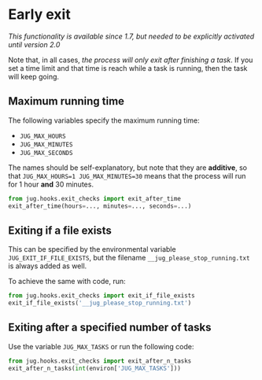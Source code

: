 # Early exit

_This functionality is available since 1.7, but needed to be explicitly
activated until version 2.0_

Note that, in all cases, _the process will only exit after finishing a task_.
If you set a time limit and that time is reach while a task is running, then
the task will keep going.

## Maximum running time

The following variables specify the maximum running time:

- `JUG_MAX_HOURS`
- `JUG_MAX_MINUTES`
- `JUG_MAX_SECONDS`

The names should be self-explanatory, but note that they are **additive**, so
that `JUG_MAX_HOURS=1 JUG_MAX_MINUTES=30` means that the process will run for 1
hour **and** 30 minutes.

```python
from jug.hooks.exit_checks import exit_after_time
exit_after_time(hours=..., minutes=..., seconds=...)
```

## Exiting if a file exists

This can be specified by the environmental variable `JUG_EXIT_IF_FILE_EXISTS`,
but the filename `__jug_please_stop_running.txt` is always added as well.

To achieve the same with code, run:

```python
from jug.hooks.exit_checks import exit_if_file_exists
exit_if_file_exists('__jug_please_stop_running.txt')
```

## Exiting after a specified number of tasks

Use the variable `JUG_MAX_TASKS` or run the following code:


```python
from jug.hooks.exit_checks import exit_after_n_tasks
exit_after_n_tasks(int(environ['JUG_MAX_TASKS']))
```

